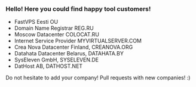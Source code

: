 ### Hello! Here you could find happy tool customers!

- FastVPS Eesti OU
- Domain Name Registrar REG.RU
- Moscow Datacenter COLOCAT.RU
- Internet Service Provider MYVIRTUALSERVER.COM
- Crea Nova Datacenter Finland, CREANOVA.ORG
- Datahata Datacenter Belarus, DATAHATA.BY
- SysEleven GmbH, SYSELEVEN.DE
- DatHost AB, DATHOST.NET

Do not hesitate to add your company! Pull requests with new companies! :) 
